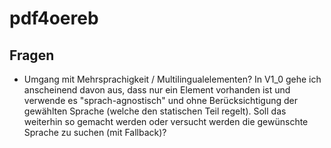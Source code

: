 # pdf4oereb

## Fragen
- Umgang mit Mehrsprachigkeit / Multilingualelementen? In V1_0 gehe ich anscheinend davon aus, dass nur ein Element vorhanden ist und verwende es "sprach-agnostisch" und ohne Berücksichtigung der gewählten Sprache (welche den statischen Teil regelt). Soll das weiterhin so gemacht werden oder versucht werden die gewünschte Sprache zu suchen (mit Fallback)?